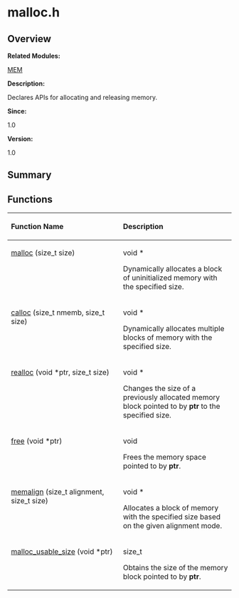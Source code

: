 # malloc.h<a name="ZH-CN_TOPIC_0000001054948035"></a>

## **Overview**<a name="section355391420084831"></a>

**Related Modules:**

[MEM](MEM.md)

**Description:**

Declares APIs for allocating and releasing memory. 

**Since:**

1.0

**Version:**

1.0

## **Summary**<a name="section2031297944084831"></a>

## Functions<a name="func-members"></a>

<a name="table1618211647084831"></a>
<table><thead align="left"><tr id="row1553619567084831"><th class="cellrowborder" valign="top" width="50%" id="mcps1.1.3.1.1"><p id="p1231510754084831"><a name="p1231510754084831"></a><a name="p1231510754084831"></a>Function Name</p>
</th>
<th class="cellrowborder" valign="top" width="50%" id="mcps1.1.3.1.2"><p id="p170947371084831"><a name="p170947371084831"></a><a name="p170947371084831"></a>Description</p>
</th>
</tr>
</thead>
<tbody><tr id="row1286288522084831"><td class="cellrowborder" valign="top" width="50%" headers="mcps1.1.3.1.1 "><p id="p559559883084831"><a name="p559559883084831"></a><a name="p559559883084831"></a><a href="MEM.md#ga7ac38fce3243a7dcf448301ee9ffd392">malloc</a> (size_t size)</p>
</td>
<td class="cellrowborder" valign="top" width="50%" headers="mcps1.1.3.1.2 "><p id="p2144765097084831"><a name="p2144765097084831"></a><a name="p2144765097084831"></a>void *&nbsp;</p>
<p id="p1052049641084831"><a name="p1052049641084831"></a><a name="p1052049641084831"></a>Dynamically allocates a block of uninitialized memory with the specified size. </p>
</td>
</tr>
<tr id="row446087096084831"><td class="cellrowborder" valign="top" width="50%" headers="mcps1.1.3.1.1 "><p id="p1258174176084831"><a name="p1258174176084831"></a><a name="p1258174176084831"></a><a href="MEM.md#ga62b7798461bd461da64c5f9d35feddf7">calloc</a> (size_t nmemb, size_t size)</p>
</td>
<td class="cellrowborder" valign="top" width="50%" headers="mcps1.1.3.1.2 "><p id="p172438574084831"><a name="p172438574084831"></a><a name="p172438574084831"></a>void *&nbsp;</p>
<p id="p1930095899084831"><a name="p1930095899084831"></a><a name="p1930095899084831"></a>Dynamically allocates multiple blocks of memory with the specified size. </p>
</td>
</tr>
<tr id="row1698937458084831"><td class="cellrowborder" valign="top" width="50%" headers="mcps1.1.3.1.1 "><p id="p2073999569084831"><a name="p2073999569084831"></a><a name="p2073999569084831"></a><a href="MEM.md#ga1a6b5e8d2f1c37e5b43e4345586075be">realloc</a> (void *ptr, size_t size)</p>
</td>
<td class="cellrowborder" valign="top" width="50%" headers="mcps1.1.3.1.2 "><p id="p757982475084831"><a name="p757982475084831"></a><a name="p757982475084831"></a>void *&nbsp;</p>
<p id="p819441211084831"><a name="p819441211084831"></a><a name="p819441211084831"></a>Changes the size of a previously allocated memory block pointed to by <strong id="b833252481084831"><a name="b833252481084831"></a><a name="b833252481084831"></a>ptr</strong> to the specified size. </p>
</td>
</tr>
<tr id="row176590533084831"><td class="cellrowborder" valign="top" width="50%" headers="mcps1.1.3.1.1 "><p id="p160653850084831"><a name="p160653850084831"></a><a name="p160653850084831"></a><a href="MEM.md#gafbedc913aa4651b3c3b4b3aecd9b4711">free</a> (void *ptr)</p>
</td>
<td class="cellrowborder" valign="top" width="50%" headers="mcps1.1.3.1.2 "><p id="p1153828844084831"><a name="p1153828844084831"></a><a name="p1153828844084831"></a>void&nbsp;</p>
<p id="p950076617084831"><a name="p950076617084831"></a><a name="p950076617084831"></a>Frees the memory space pointed to by <strong id="b227628279084831"><a name="b227628279084831"></a><a name="b227628279084831"></a>ptr</strong>. </p>
</td>
</tr>
<tr id="row2104780570084831"><td class="cellrowborder" valign="top" width="50%" headers="mcps1.1.3.1.1 "><p id="p2107844069084831"><a name="p2107844069084831"></a><a name="p2107844069084831"></a><a href="MEM.md#ga6a1c0668b7069bb45fd6e69f301ed5b9">memalign</a> (size_t alignment, size_t size)</p>
</td>
<td class="cellrowborder" valign="top" width="50%" headers="mcps1.1.3.1.2 "><p id="p2110591285084831"><a name="p2110591285084831"></a><a name="p2110591285084831"></a>void *&nbsp;</p>
<p id="p383299053084831"><a name="p383299053084831"></a><a name="p383299053084831"></a>Allocates a block of memory with the specified size based on the given alignment mode. </p>
</td>
</tr>
<tr id="row1696005048084831"><td class="cellrowborder" valign="top" width="50%" headers="mcps1.1.3.1.1 "><p id="p186020634084831"><a name="p186020634084831"></a><a name="p186020634084831"></a><a href="MEM.md#gaa011d7b7bfeba45c8c32e04204a0f565">malloc_usable_size</a> (void *ptr)</p>
</td>
<td class="cellrowborder" valign="top" width="50%" headers="mcps1.1.3.1.2 "><p id="p1713520853084831"><a name="p1713520853084831"></a><a name="p1713520853084831"></a>size_t&nbsp;</p>
<p id="p1946442847084831"><a name="p1946442847084831"></a><a name="p1946442847084831"></a>Obtains the size of the memory block pointed to by <strong id="b17098951084831"><a name="b17098951084831"></a><a name="b17098951084831"></a>ptr</strong>. </p>
</td>
</tr>
</tbody>
</table>

